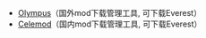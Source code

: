 * [Olympus](https://everestapi.github.io/)（国外mod下载管理工具, 可下载Everest）
* [Celemod](https://www.bilibili.com/video/BV1Hx4y1z7L5)（国内mod下载管理工具, 可下载Everest）